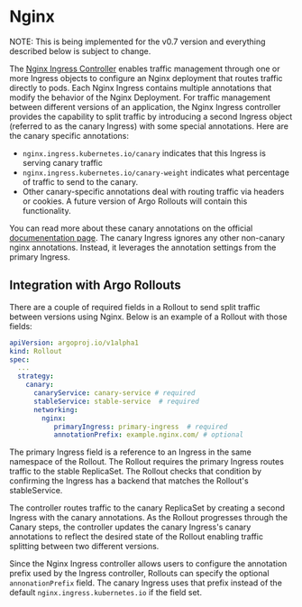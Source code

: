 # Nginx

NOTE: This is being implemented for the v0.7 version and everything described below is subject to change.

The [Nginx Ingress Controller](https://kubernetes.github.io/ingress-nginx/) enables traffic management through one or more Ingress objects to configure an Nginx deployment that routes traffic directly to pods. Each Nginx Ingress contains multiple annotations that modify the behavior of the Nginx Deployment. For traffic management between different versions of an application, the Nginx Ingress controller provides the capability to split traffic by introducing a second Ingress object (referred to as the canary Ingress) with some special annotations. Here are the canary specific annotations: 

- `nginx.ingress.kubernetes.io/canary` indicates that this Ingress is serving canary traffic
- `nginx.ingress.kubernetes.io/canary-weight` indicates what percentage of traffic to send to the canary.
- Other canary-specific annotations deal with routing traffic via headers or cookies. A future version of Argo Rollouts will contain this functionality.

 You can read more about these canary annotations on the official [documenentation page](https://kubernetes.github.io/ingress-nginx/user-guide/nginx-configuration/annotations/#canary). The canary Ingress ignores any other non-canary nginx annotations. Instead, it leverages the annotation settings from the primary Ingress.

## Integration with Argo Rollouts
There are a couple of required fields in a Rollout to send split traffic between versions using Nginx. Below is an example of a Rollout with those fields:

```yaml
apiVersion: argoproj.io/v1alpha1
kind: Rollout
spec:
  ...
  strategy:
    canary:
      canaryService: canary-service # required
      stableService: stable-service  # required
      networking:
        nginx:
           primaryIngress: primary-ingress  # required
           annotationPrefix: example.nginx.com/ # optional
```

The primary Ingress field is a reference to an Ingress in the same namespace of the Rollout. The Rollout requires the primary Ingress routes traffic to the stable ReplicaSet. The Rollout checks that condition by confirming the Ingress has a backend that matches the Rollout's stableService.

The controller routes traffic to the canary ReplicaSet by creating a second Ingress with the canary annotations. As the Rollout progresses through the Canary steps, the controller updates the canary Ingress's canary annotations to reflect the desired state of the Rollout enabling traffic splitting between two different versions.

Since the Nginx Ingress controller allows users to configure the annotation prefix used by the Ingress controller, Rollouts can specify the optional `annonationPrefix` field. The canary Ingress uses that prefix instead of the default `nginx.ingress.kubernetes.io` if the field set.